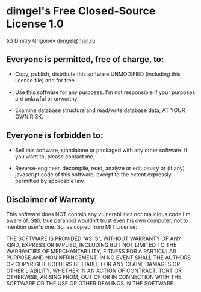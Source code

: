 # dimgel's Free Closed-Source License 1.0

(c) Dmitry Grigoriev <dimgel@mail.ru>

## Everyone is permitted, free of charge, to:

- Copy, publish, distribute this software UNMODIFIED (including this license file) and for free.

- Use this software for any purposes. I'm not responsible if your purposes are unlawful or unworthy.

- Examine database structure and read/write database data, AT YOUR OWN RISK.

## Everyone is forbidden to:

- Sell this software, standalone or packaged with any other software. If you want to, please contact me.

- Reverse-engineer, decompile, read, analyze or edit binary or (if any) javascript code of this software,
  except to the extent expressly permitted by applicable law.

## Disclaimer of Warranty

This software does NOT contain any vulnerabilities nor malicious code I'm aware of.
Still, true paranoid wouldn't trust even his own computer, not to mention user's one.
So, as copied from MIT License:

THE SOFTWARE IS PROVIDED "AS IS", WITHOUT WARRANTY OF ANY KIND, EXPRESS OR IMPLIED, INCLUDING BUT NOT LIMITED
TO THE WARRANTIES OF MERCHANTABILITY, FITNESS FOR A PARTICULAR PURPOSE AND NONINFRINGEMENT.
IN NO EVENT SHALL THE AUTHORS OR COPYRIGHT HOLDERS BE LIABLE FOR ANY CLAIM, DAMAGES OR OTHER LIABILITY,
WHETHER IN AN ACTION OF CONTRACT, TORT OR OTHERWISE, ARISING FROM, OUT OF OR IN CONNECTION
WITH THE SOFTWARE OR THE USE OR OTHER DEALINGS IN THE SOFTWARE.
